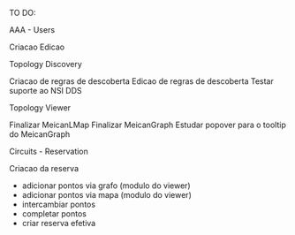 TO DO:

AAA - Users

Criacao
Edicao

Topology Discovery 

Criacao de regras de descoberta
Edicao de regras de descoberta
Testar suporte ao NSI DDS

Topology Viewer

Finalizar MeicanLMap
Finalizar MeicanGraph
Estudar popover para o tooltip do MeicanGraph

Circuits - Reservation

Criacao da reserva
- adicionar pontos via grafo (modulo do viewer)
- adicionar pontos via mapa (modulo do viewer)
- intercambiar pontos
- completar pontos
- criar reserva efetiva

